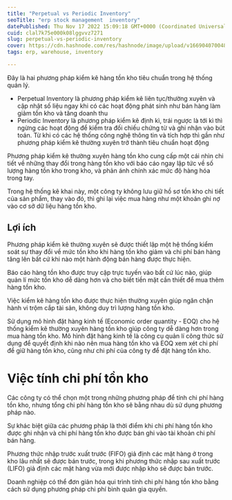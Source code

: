 ```yaml
---
title: "Perpetual vs Periodic Inventory"
seoTitle: "erp stock management  inventory"
datePublished: Thu Nov 17 2022 15:09:18 GMT+0000 (Coordinated Universal Time)
cuid: clal7k75e000k08lggvvz7271
slug: perpetual-vs-periodic-inventory
cover: https://cdn.hashnode.com/res/hashnode/image/upload/v1669040700487/guK66Aa9o.jpg
tags: erp, warehouse, inventory

---
```


Đây là hai phương pháp kiểm kê hàng tồn kho tiêu chuẩn trong hệ thống quản lý.

- Perpetual Inventory là phương pháp kiểm kê liên tục/thường xuyên và cập nhật số liệu ngay khi có các hoạt động phát sinh như bán hàng làm giảm tồn kho và tăng doanh thu
- Periodic Inventory là phương pháp kiểm kê định kì, trái ngược là tới kì thì ngừng các hoạt động để kiểm tra đối chiếu chứng từ và ghi nhận vào bút toán.
Từ khi có các hệ thống công nghệ thông tin và tích hợp thì gần như phương pháp kiểm kê thường xuyên trở thành tiêu chuẩn hoạt động 

Phương pháp kiểm kê thường xuyên hàng tồn kho cung cấp một cái nhìn chi tiết về những thay đổi trong hàng tồn kho với báo cáo ngay lập tức về số lượng hàng tồn kho trong kho, và phản ánh chính xác mức độ hàng hóa trong tay.

Trong hệ thống kê khai này, một công ty không lưu giữ hồ sơ tồn kho chi tiết của sản phẩm, thay vào đó, thì ghi lại việc mua hàng như một khoản ghi nợ vào cơ sở dữ liệu hàng tồn kho.


## Lợi ích
Phương pháp kiểm kê thường xuyên sẽ được thiết lập một hệ thống kiểm soát sự thay đổi về mức tồn kho khi hàng tồn kho giảm và chi phí bán hàng tăng lên bất cứ khi nào một hành động bán hàng được thực hiện.

Báo cáo hàng tồn kho được truy cập trực tuyến vào bất cứ lúc nào, giúp quản lí mức tồn kho dễ dàng hơn và cho biết tiền mặt cần thiết để mua thêm hàng tồn kho.

Việc kiểm kê hàng tồn kho được thực hiện thường xuyên giúp ngăn chặn hành vi trộm cắp tài sản, không duy trì lượng hàng tồn kho.

Sử dụng mô hình đặt hàng kinh tế (Economic order quantity - EOQ) cho hệ thống kiểm kê thường xuyên hàng tồn kho giúp công ty dễ dàng hơn trong mua hàng tồn kho. Mô hình đặt hàng kinh tế là công cụ quản lí công thức sử dụng để quyết định khi nào nên mua hàng tồn kho và EOQ xem xét chi phí để giữ hàng tồn kho, cũng như chi phí của công ty để đặt hàng tồn kho.

# Việc tính chi phí tồn kho
Các công ty có thể chọn một trong những phương pháp để tính chi phí hàng tồn kho, nhưng tổng chi phí hàng tồn kho sẽ bằng nhau dù sử dụng phương pháp nào.

Sự khác biệt giữa các phương pháp là thời điểm khi chi phí hàng tồn kho được ghi nhận và chi phí hàng tồn kho được bán ghi vào tài khoản chi phí bán hàng.

Phương thức nhập trước xuất trước (FIFO) giả định các mặt hàng ở trong kho lâu nhất sẽ được bán trước, trong khi phương thức nhập sau xuất trước (LIFO) giả định các mặt hàng vừa mới được nhập kho sẽ được bán trước.

Doanh nghiệp có thể đơn giản hóa qui trình tính chi phí hàng tồn kho bằng cách sử dụng phương pháp chi phí bình quân gia quyền.